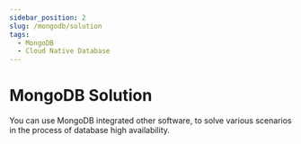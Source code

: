 ```yaml
---
sidebar_position: 2
slug: /mongodb/solution
tags:
  - MongoDB
  - Cloud Native Database
---
```


# MongoDB Solution

You can use MongoDB integrated other software, to solve various scenarios in the process of database high availability.

